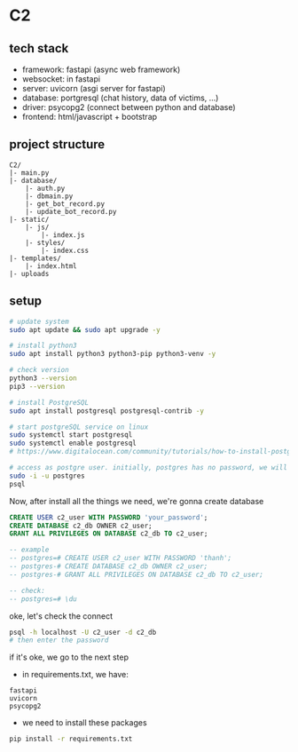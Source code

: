 # C2

## tech stack
+ framework: fastapi (async web framework)
+ websocket: in fastapi
+ server: uvicorn (asgi server for fastapi)
+ database: portgresql (chat history, data of victims, ...)
+ driver: psycopg2 (connect between python and database)
+ frontend: html/javascript + bootstrap

## project structure
```text
C2/
|- main.py 
|- database/
    |- auth.py
    |- dbmain.py
    |- get_bot_record.py
    |- update_bot_record.py
|- static/
    |- js/
        |- index.js
    |- styles/
        |- index.css
|- templates/
    |- index.html
|- uploads
```
## setup

```bash
# update system
sudo apt update && sudo apt upgrade -y

# install python3
sudo apt install python3 python3-pip python3-venv -y

# check version
python3 --version
pip3 --version

# install PostgreSQL
sudo apt install postgresql postgresql-contrib -y

# start postgreSQL service on linux
sudo systemctl start postgresql
sudo systemctl enable postgresql
# https://www.digitalocean.com/community/tutorials/how-to-install-postgresql-on-ubuntu-20-04-quickstart

# access as postgre user. initially, postgres has no password, we will just access it in local. Then after all, we just exit the session to back.
sudo -i -u postgres
psql
```

Now, after install all the things we need, we're gonna create database

```sql
CREATE USER c2_user WITH PASSWORD 'your_password';
CREATE DATABASE c2_db OWNER c2_user;
GRANT ALL PRIVILEGES ON DATABASE c2_db TO c2_user;

-- example
-- postgres=# CREATE USER c2_user WITH PASSWORD 'thanh';
-- postgres-# CREATE DATABASE c2_db OWNER c2_user;
-- postgres-# GRANT ALL PRIVILEGES ON DATABASE c2_db TO c2_user;

-- check:
-- postgres=# \du

```

oke, let's check the connect
```bash
psql -h localhost -U c2_user -d c2_db
# then enter the password
```

if it's oke, we go to the next step

+ in requirements.txt, we have:
```text
fastapi
uvicorn
psycopg2
```

+ we need to install these packages
```bash
pip install -r requirements.txt
```

